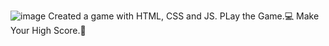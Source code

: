 ![image](https://github.com/user-attachments/assets/26cf8825-9a71-40bd-a463-13fffd456a78)
Created a game with HTML, CSS and JS.
PLay the Game.💻
Make Your High Score.🚀
